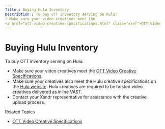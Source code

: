 ```yaml
---
Title : Buying Hulu Inventory
Description : To buy OTT inventory serving on Hulu:
- Make sure your video creatives meet the
<a href="ott-video-creative-specifications.html" class="xref">OTT Video
---
```



# Buying Hulu Inventory



To buy OTT inventory serving on Hulu:

- Make sure your video creatives meet the
  <a href="ott-video-creative-specifications.html" class="xref">OTT Video
  Creative Specifications</a>.
- Make sure your creatives also meet the Hulu creative specifications on
  the <a
  href="https://hulu.disneyadvertising.com/ad-products/video-commercial/"
  class="xref" target="_blank">Hulu website</a>. Hulu creatives are
  required to be hosted video creatives delivered as inline VAST.
- Contact your Xandr representative for
  assistance with the creative upload process.

Related Topics

- <a href="ott-video-creative-specifications.html" class="xref">OTT Video
  Creative Specifications</a>




